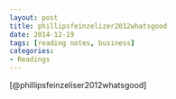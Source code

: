 ```yaml
---
layout: post
title: phillipsfeinzelizer2012whatsgood
date: 2014-12-19
tags: [reading notes, business]
categories:
- Readings
---
```


[@phillipsfeinzeliser2012whatsgood]

